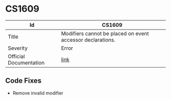 # CS1609

| Id                     | CS1609                                                            |
| ---------------------- | ----------------------------------------------------------------- |
| Title                  | Modifiers cannot be placed on event accessor declarations\.       |
| Severity               | Error                                                             |
| Official Documentation | [link](http://docs.microsoft.com/en-us/dotnet/csharp/misc/cs1609) |

## Code Fixes

* Remove invalid modifier

